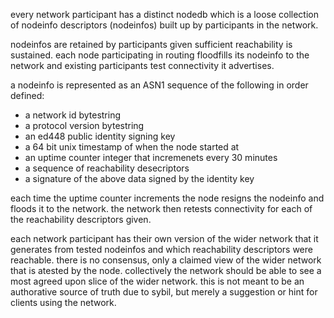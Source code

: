 every network participant has a distinct nodedb which is a loose collection of nodeinfo descriptors (nodeinfos) built up by participants in the network.

nodeinfos are retained by participants given sufficient reachability is sustained.
each node participating in routing floodfills its nodeinfo to the network and existing participants test connectivity it advertises.


a nodeinfo is represented as an ASN1 sequence of the following in order defined:

* a network id bytestring
* a protocol version bytestring
* an ed448 public identity signing key
* a 64 bit unix timestamp of when the node started at
* an uptime counter integer that incremenets every 30 minutes
* a sequence of reachability desecriptors
* a signature of the above data signed by the identity key

each time the uptime counter increments the node resigns the nodeinfo and floods it to the network.
the network then retests connectivity for each of the reachability descriptors given.

each network participant has their own version of the wider network that it generates from tested nodeinfos and which reachability descriptors were reachable.
there is no consensus, only a claimed view of the wider network that is atested by the node.
collectively the network should be able to see a most agreed upon slice of the wider network.
this is not meant to be an authorative source of truth due to sybil, but merely a suggestion or hint for clients using the network.
